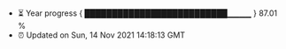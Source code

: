 - ⏳ Year progress { ██████████████████████████▁▁▁▁ } 87.01 %
- ⏰ Updated on Sun, 14 Nov 2021 14:18:13 GMT

